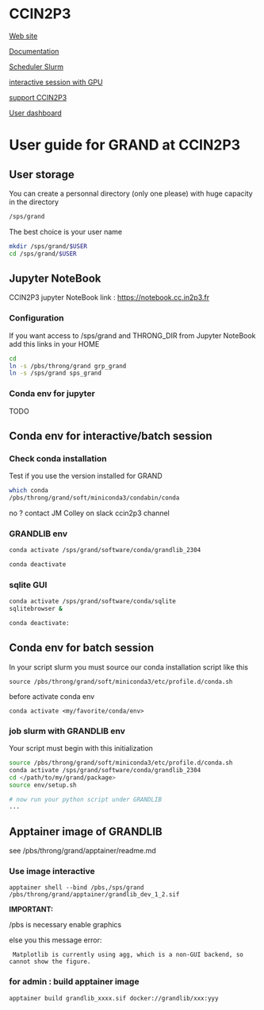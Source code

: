 # CCIN2P3

[Web site](https://cc.in2p3.fr/)

[Documentation](https://doc.cc.in2p3.fr/en-index.html)

[Scheduler Slurm](https://doc.cc.in2p3.fr/en/Computing/slurm/submit.html)

[interactive session with GPU](https://doc.cc.in2p3.fr/en/Computing/slurm/examples.html#interactive-job)

[support CCIN2P3](https://support.cc.in2p3.fr/#login)

[User dashboard](https://portail.cc.in2p3.fr)

# User guide for GRAND at CCIN2P3

## User storage

You can create a personnal directory (only one please) with huge capacity in the directory

```bash
/sps/grand
```

The best choice is your user name

```bash
mkdir /sps/grand/$USER
cd /sps/grand/$USER
```


## Jupyter NoteBook

CCIN2P3 jupyter NoteBook link : https://notebook.cc.in2p3.fr

### Configuration

If you want access to /sps/grand and THRONG_DIR from Jupyter NoteBook add this links in your HOME

```bash
cd
ln -s /pbs/throng/grand grp_grand
ln -s /sps/grand sps_grand
```

### Conda env for jupyter 

TODO

## Conda env for interactive/batch session

### Check conda installation

Test if you use the version installed for GRAND

```bash
which conda
/pbs/throng/grand/soft/miniconda3/condabin/conda
```

no ? contact JM Colley on slack ccin2p3 channel


### GRANDLIB env

```bash
conda activate /sps/grand/software/conda/grandlib_2304

conda deactivate
```

### sqlite GUI

```bash
conda activate /sps/grand/software/conda/sqlite
sqlitebrowser &

conda deactivate:
```
## Conda env for batch session

In your script slurm you must source our conda installation script like this

```
source /pbs/throng/grand/soft/miniconda3/etc/profile.d/conda.sh
```

before activate conda env

```
conda activate <my/favorite/conda/env>
```
### job slurm with GRANDLIB env

Your script must begin with this initialization

```bash
source /pbs/throng/grand/soft/miniconda3/etc/profile.d/conda.sh
conda activate /sps/grand/software/conda/grandlib_2304
cd </path/to/my/grand/package>
source env/setup.sh

# now run your python script under GRANDLIB
...
```

## Apptainer image of GRANDLIB

see /pbs/throng/grand/apptainer/readme.md


### Use image interactive

```
apptainer shell --bind /pbs,/sps/grand /pbs/throng/grand/apptainer/grandlib_dev_1_2.sif

```
**IMPORTANT:**

/pbs is necessary enable graphics

else you this message error:

```
 Matplotlib is currently using agg, which is a non-GUI backend, so cannot show the figure.
```

### for admin : build apptainer image

```
apptainer build grandlib_xxxx.sif docker://grandlib/xxx:yyy
```




